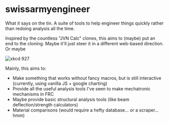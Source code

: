 # swissarmyengineer
What it says on the tin. A suite of tools to help engineer things quickly rather than redoing analysis all the time.

Inspired by the countless "JVN Calc" clones, this aims to (maybe) put an end to the cloning. Maybe it'll just steer it in a different web-based direction. Or maybe

![xkcd 927](https://imgs.xkcd.com/comics/standards.png)

Mainly, this aims to:
- Make something that works without fancy macros, but is still interactive (currently, using vanilla JS + google charting)
- Provide all the useful analysis tools I've seen to make mechatronic mechanisms in FRC
- Maybe provide basic structural analysis tools (like beam deflection/strength calculators)
- Material comparisons (would require a hefty database... or a scraper... hmm)
